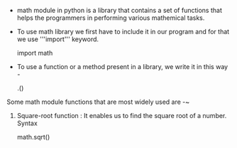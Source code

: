 * math module in python is a library that contains a set of functions that helps the programmers in performing various mathemical tasks.

* To use math library we first have to include it in our program and for that we use '''import''' keyword.

    import math

* To use a function or a method present in a library, we write it in this way -
  
    <module-name>.<method-name>()

Some math module functions that are most widely used are -~

01. Square-root function : It enables us to find the square root of a number.
Syntax

    math.sqrt(<value>)